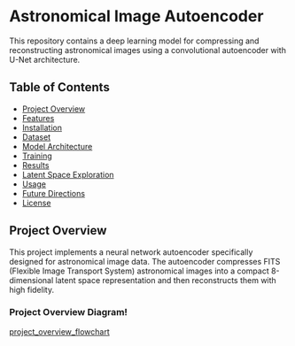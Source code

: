 # Astronomical Image Autoencoder

This repository contains a deep learning model for compressing and reconstructing astronomical images using a convolutional autoencoder with U-Net architecture.

## Table of Contents
- [Project Overview](#project-overview)
- [Features](#features)
- [Installation](#installation)
- [Dataset](#dataset)
- [Model Architecture](#model-architecture)
- [Training](#training)
- [Results](#results)
- [Latent Space Exploration](#latent-space-exploration)
- [Usage](#usage)
- [Future Directions](#future-directions)
- [License](#license)

## Project Overview
This project implements a neural network autoencoder specifically designed for astronomical image data. The autoencoder compresses FITS (Flexible Image Transport System) astronomical images into a compact 8-dimensional latent space representation and then reconstructs them with high fidelity.

### Project Overview Diagram!
[project_overview_flowchart](images_docs/project_overview_flowchart.png)
